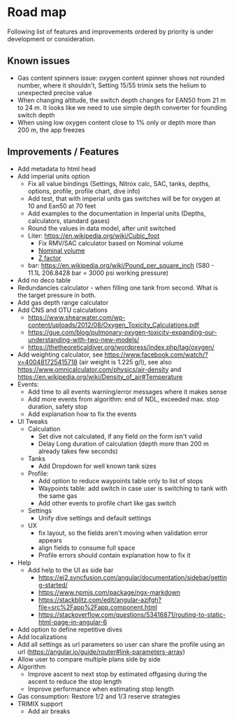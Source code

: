 # Road map

Following list of features and improvements ordered by priority is under development or consideration.

## Known issues

* Gas content spinners issue: oxygen content spinner shows not rounded number, where it shouldn't, Setting 15/55 trimix sets the helium to unexpected precise value
* When changing altitude, the switch depth changes for EAN50 from 21 m to 24 m. It looks like we need to use simple depth converter for founding switch depth
* When using low oxygen content close to 1% only or depth more than 200 m, the app freezes

## Improvements / Features

* Add metadata to html head
* Add imperial units option
  * Fix all value bindings (Settings, Nitrox calc, SAC, tanks, depths, options, profile, profile chart, dive info)
  * Add test, that with imperial units gas switches will be for oxygen at 10 and Ean50 at 70 feet
  * Add examples to the documentation in Imperial units (Depths, calculators, standard gases)
  * Round the values in data model, after unit switched
  * Liter: <https://en.wikipedia.org/wiki/Cubic_foot>
    * Fix RMV/SAC calculator based on Nominal volume
    * [Nominal volume](https://en.wikipedia.org/wiki/Diving_cylinder#Nominal_volume_of_gas_stored)
    * [Z factor](https://www.divegearexpress.com/library/articles/calculating-scuba-cylinder-capacities)
  * bar: <https://en.wikipedia.org/wiki/Pound_per_square_inch> (S80 - 11.1L 206.8428 bar = 3000 psi working pressure)
* Add no deco table
* Redundancies calculator - when filling one tank from second. What is the target pressure in both.
* Add gas depth range calculator
* Add CNS and OTU calculations
  * <https://www.shearwater.com/wp-content/uploads/2012/08/Oxygen_Toxicity_Calculations.pdf>
  * <https://gue.com/blog/pulmonary-oxygen-toxicity-expanding-our-understanding-with-two-new-models/>
  * <https://thetheoreticaldiver.org/wordpress/index.php/tag/oxygen/>
* Add weighting calculator, see <https://www.facebook.com/watch/?v=400481725415718> (air weight is 1.225 g/l), see also <https://www.omnicalculator.com/physics/air-density> and <https://en.wikipedia.org/wiki/Density_of_air#Temperature>
* Events:
  * Add time to all events warning/error messages where it makes sense
  * Add more events from algorithm: end of NDL, exceeded max. stop duration, safety stop
  * Add explanation how to fix the events
* UI Tweaks
  * Calculation
    * Set dive not calculated, if any field on the form isn't valid
    * Delay Long duration of calculation (depth more than 200 m already takes few seconds)
  * Tanks
    * Add Dropdown for well known tank sizes
  * Profile:
    * Add option to reduce waypoints table only to list of stops
    * Waypoints table: add switch in case user is switching to tank with the same gas
    * Add other events to profile chart like gas switch
  * Settings
    * Unify dive settings and default settings
  * UX
    * fix layout, so the fields aren't moving when validation error appears
    * align fields to consume full space
    * Profile errors should contain explanation how to fix it
* Help
  * Add help to the UI as side bar
    * <https://ej2.syncfusion.com/angular/documentation/sidebar/getting-started/>
    * <https://www.npmjs.com/package/ngx-markdown>
    * <https://stackblitz.com/edit/angular-azjfgh?file=src%2Fapp%2Fapp.component.html>
    * <https://stackoverflow.com/questions/53416871/routing-to-static-html-page-in-angular-6>
* Add option to define repetitive dives
* Add localizations
* Add all settings as url parameters so user can share the profile using an url (<https://angular.io/guide/router#link-parameters-array>)
* Allow user to compare multiple plans side by side
* Algorithm
  * Improve ascent to next stop by estimated offgasing during the ascent to reduce the stop length
  * Improve performance when estimating stop length
* Gas consumption: Restore 1/2 and 1/3 reserve strategies
* TRIMIX support
  * Add air breaks
